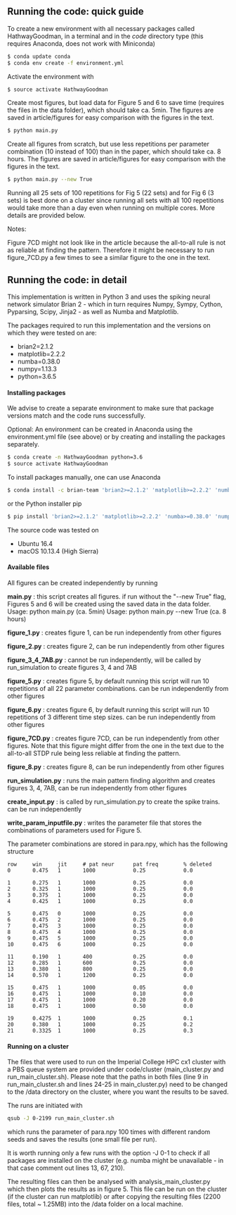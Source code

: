 ## Running the code: quick guide

To create a new environment with all necessary packages called HathwayGoodman, in a terminal and in the *code* directory type (this requires Anaconda, does not work with Miniconda)

```bash
$ conda update conda
$ conda env create -f environment.yml
```

Activate the environment with

```bash
$ source activate HathwayGoodman
```

Create most figures, but load data for Figure 5 and 6 to save time (requires the files in the data folder), which should take ca. 5min. The figures are saved in article/figures for easy comparison with the figures in the text.

```bash
$ python main.py 
```

Create all figures from scratch, but use less repetitions per parameter combination (10 instead of 100) than in the paper, which should take ca. 8 hours.  The figures are saved in article/figures for easy comparison with the figures in the text.

```bash
$ python main.py --new True
```

Running all 25 sets of 100 repetitions for Fig 5 (22 sets) and for Fig 6 (3 sets) is best done on a cluster since running all sets with all 100 repetitions would take more than a day even when running on multiple cores. More details are provided below.



Notes:

Figure 7CD might not look like in the article because the all-to-all rule is not as reliable at finding the pattern. Therefore it might be necessary to run figure_7CD.py a few times to see a similar figure to the one in the text.

 



## Running the code: in detail

This implementation is written in Python 3 and uses the spiking neural network simulator Brian 2 - which in turn requires Numpy, Sympy, Cython, Pyparsing, Scipy, Jinja2 - as well as Numba and Matplotlib.

The packages required to run this implementation and the versions on which they were tested on are:

- brian2=2.1.2
- matplotlib=2.2.2
- numba=0.38.0
- numpy=1.13.3
- python=3.6.5



#### Installing packages

We advise to create a separate environment to make sure that package versions match and the code runs successfully. 

Optional: An environment can be created in Anaconda using the environment.yml file (see above) or by creating and installing the packages separately.

```bash
$ conda create -n HathwayGoodman python=3.6
$ source activate HathwayGoodman
```

To install packages manually, one can use Anaconda 

```bash
$ conda install -c brian-team 'brian2>=2.1.2' 'matplotlib>=2.2.2' 'numba>=0.38.0' 'numpy>=1.13.3'
```

or the Python installer pip

```bash
$ pip install 'brian2>=2.1.2' 'matplotlib>=2.2.2' 'numba>=0.38.0' 'numpy>=1.13.3'
```



The source code was tested on 

- Ubuntu 16.4
- macOS 10.13.4 (High Sierra)



#### Available files

All figures can be created independently by running

**main.py** : this script creates all figures. if run without the "--new True" flag, Figures 5 and 6 will be created using the saved data in the data folder.
Usage: python main.py (ca. 5min)
Usage: python main.py --new True (ca. 8 hours)

**figure_1.py** : creates figure 1, can be run independently from other figures

**figure_2.py** : creates figure 2, can be run independently from other figures

**figure_3_4_7AB.py**  : cannot be run independently, will be called by run_simulation to create figures 3, 4 and 7AB

**figure_5.py** : creates figure 5, by default running this script will run 10 repetitions of all 22 parameter combinations. can be run independently from other figures

**figure_6.py** : creates figure 6, by default running this script will run 10 repetitions of 3 different time step sizes. can be run independently from other figures

**figure_7CD.py** : creates figure 7CD, can be run independently from other figures. Note that this figure might differ from the one in the text due to the all-to-all STDP rule being less reliable at finding the pattern.

**figure_8.py** : creates figure 8, can be run independently from other figures

**run_simulation.py** : runs the main pattern finding algorithm and creates figures 3, 4, 7AB, can be run independently from other figures

**create_input.py** : is called by run_simulation.py to create the spike trains. can be run independently

**write_param_inputfile.py** : writes the parameter file that stores the combinations of parameters used for Figure 5.

The parameter combinations are stored in para.npy, which has the following structure

```
row     win     jit     # pat neur      pat freq        % deleted
0       0.475   1       1000            0.25            0.0

1       0.275   1       1000            0.25            0.0
2       0.325   1       1000            0.25            0.0
3       0.375   1       1000            0.25            0.0
4       0.425   1       1000            0.25            0.0

5       0.475   0       1000            0.25            0.0
6       0.475   2       1000            0.25            0.0
7       0.475   3       1000            0.25            0.0
8       0.475   4       1000            0.25            0.0
9       0.475   5       1000            0.25            0.0
10      0.475   6       1000            0.25            0.0

11      0.190   1       400             0.25            0.0
12      0.285   1       600             0.25            0.0
13      0.380   1       800             0.25            0.0
14      0.570   1       1200            0.25            0.0

15      0.475   1       1000            0.05            0.0
16      0.475   1       1000            0.10            0.0
17      0.475   1       1000            0.20            0.0
18      0.475   1       1000            0.50            0.0

19      0.4275  1       1000            0.25            0.1
20      0.380   1       1000            0.25            0.2
21      0.3325  1       1000            0.25            0.3
```



#### Running on a cluster 

The files that were used to run on the Imperial College HPC cx1 cluster with a PBS queue system are provided under code/cluster (main_cluster.py and run_main_cluster.sh). Please note that the paths in both files (line 9 in run_main_cluster.sh and lines 24-25 in main_cluster.py) need to be changed to the /data directory on the cluster, where you want the results to be saved. 

The runs are initiated with 

```bash
qsub -J 0-2199 run_main_cluster.sh
```

which runs the parameter of para.npy 100 times with different random seeds and saves the results (one small file per run).

It is worth running only a few runs with the option -J 0-1 to check if all packages are installed on the cluster (e.g. numba might be unavailable - in that case comment out lines 13, 67, 210).

The resulting files can then be analysed with analysis_main_cluster.py which then plots the results as in figure 5. This file can be run on the cluster (if the cluster can run matplotlib) or after copying the resulting files (2200 files, total ~ 1.25MB) into the /data folder on a local machine. 










